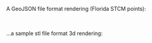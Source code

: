 A GeoJSON file format rendering (Florida STCM points):

<script src="https://embed.github.com/view/geojson/thomas-whitley/ghpages1/main/STCM.geojson?height=1500&width=750"></script>
\
\
...a sample stl file format 3d rendering:

<script src="https://embed.github.com/view/3d/thomas-whitley/ghpages1/main/Sphericon.stl"></script>
